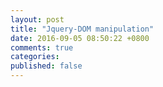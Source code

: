 ```yaml
---
layout: post
title: "Jquery-DOM manipulation"
date: 2016-09-05 08:50:22 +0800
comments: true
categories:
published: false
---
```

